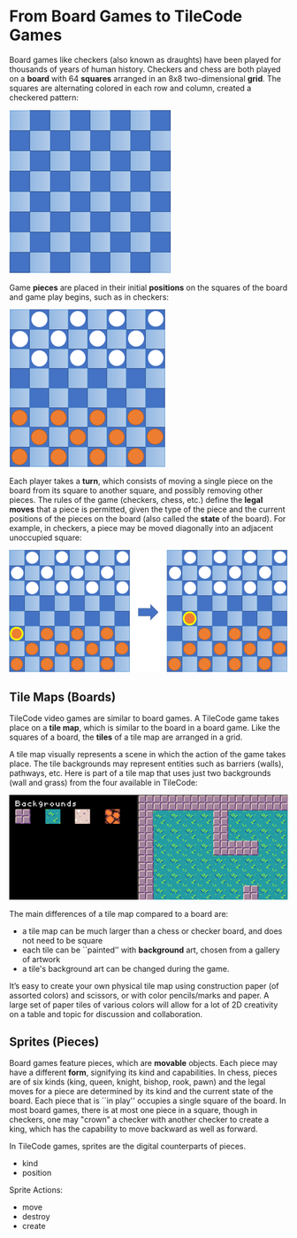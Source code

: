 # From Board Games to TileCode Games

Board games like checkers (also known as draughts) have been played for thousands of years of human history. Checkers and chess are both played on a **board** with 64 **squares** arranged in an 8x8 two-dimensional **grid**. The squares are alternating colored in each row and column, created a checkered pattern:

![eight by eight board](pics/board8by8.png)
 
Game **pieces** are placed in their initial **positions** on the squares of the board and game play begins, such as in checkers:

![initial board](pics/initialBoard.png)

Each player takes a **turn**, which consists of moving a single piece on the board from its square to another square, and possibly removing other pieces. The rules of the game (checkers, chess, etc.) define the **legal moves** that a piece is permitted, given the type of the piece and the current positions of the pieces on the board (also called the **state** of the board).  For example, in checkers, a piece may be moved diagonally into an adjacent unoccupied square:

![legal move](pics/legalMove.png)


## Tile Maps (Boards)

TileCode video games are similar to board games. 
A TileCode game takes place on a **tile map**, which is similar to the board in a board game. 
Like the squares of a board, the **tiles** of a tile map are arranged in a grid. 

A tile map visually represents a scene in which the action of the game takes place. The tile backgrounds may represent entities such as barriers (walls), pathways, etc. 
Here is part of a tile map that uses just two backgrounds (wall and grass) from the four available in TileCode:

![tile map](pics/tilemap.png)

The main differences of a tile map compared to a board are:
- a tile map can be much larger than a chess or checker board, and does not need to be square
- each tile can be ``painted’’ with **background** art, chosen from a gallery of artwork
- a tile's background art can be changed during the game. 

It’s easy to create your own physical tile map using construction paper (of assorted colors) and scissors, or with color pencils/marks and paper. A large set of paper tiles of various colors will allow for a lot of 2D creativity on a table and topic for discussion and collaboration.

## Sprites (Pieces)

Board games feature pieces, which are **movable** objects. 
Each piece may have a different **form**, signifying its kind and capabilities.
In chess, pieces are of six kinds (king, queen, knight, bishop, rook, pawn) and
the legal moves for a piece are determined by its kind and the current state of the
board. Each piece that is ``in play'' occupies a single square of the board. 
In most board games, there is at most one piece in a square, though in checkers, 
one may "crown" a checker with another checker to create a king, which has the 
capability  to move backward as well as forward. 

In TileCode games, sprites are the digital counterparts of pieces. 
* kind
* position

Sprite Actions:
* move
* destroy
* create

